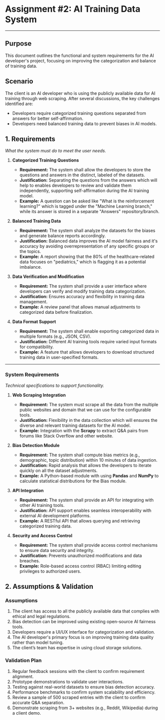 # Assignment #2: AI Training Data System

---

## Purpose
This document outlines the functional and system requirements for the AI developer's project, focusing on improving the categorization and balance of training data.

## Scenario
The client is an AI developer who is using the publicly available data for AI training through web scraping. After several discussions, the key challenges identified are:
- Developers require categorized training questions separated from answers for better self-affirmation.
- Developers need balanced training data to prevent biases in AI models.

## 1. Requirements
*What the system must do to meet the user needs.*

1. **Categorized Training Questions**
	- **Requirement:** The system shall allow the developers to store the questions and answers in the distinct, labeled of the datasets.
	- **Justification:** Separating the questions from the answers which will help to enables developers to review and validate them independently, supporting self-affirmation during the AI training model.	
	- **Example:** A question can be asked like "What is the reinforcement learning?" which is tagged under the "Machine Learning branch," while its answer is stored in a separate "Answers" repository/branch.

2. **Balanced Training Data**
	- **Requirement:** The system shall analyze the datasets for the biases and generate balance reports accordingly.
	- **Justification:** Balanced data improves the AI model fairness and it's accuracy by avoiding overrepresentation of any specific groups or the topics.
	- **Example:** A report showing that the 80% of the healthcare-related data focuses on "pediatrics," which is flagging it as a potential imbalance.

3.  **Data Verification and Modification**
	- **Requirement:** The system shall provide a user interface where developers can verify and modify training data categorization.
	- **Justification:** Ensures accuracy and flexibility in training data management.
	- **Example:** A review panel that allows manual adjustments to categorized data before finalization.

4. **Data Format Support**
	- **Requirement:** The system shall enable exporting categorized data in multiple formats (e.g., JSON, CSV).
	- **Justification:** Different AI training tools require varied input formats for compatibility.
	- **Example:** A feature that allows developers to download structured training data in user-specified formats.

---

### **System Requirements**
*Technical specifications to support functionality.*

1. **Web Scraping Integration**
	- **Requirement:** The system must scrape all the data from the multiple public websites and domain that we can use for the configurable tools.
	- **Justification:** Flexibility in the data collection which will ensures the diverse and relevant training datasets for the AI model.	
	- **Example:** Integration with the **Scrapy** to extract Q&A pairs from forums like Stack Overflow and other website.

2. **Bias Detection Module**
	- **Requirement:** The system shall compute bias metrics (e.g., demographic, topic distribution) within 10 minutes of data ingestion.
	- **Justification:** Rapid analysis that allows the developers to iterate quickly on all the dataset adjustments.
	- **Example:** A Python-based module with using **Pandas** and **NumPy** to calculate statistical distributions for the Bias module.

3. **API Integration**
	- **Requirement:** The system shall provide an API for integrating with other AI training tools.
	- **Justification:** API support enables seamless interoperability with external AI development platforms.
	- **Example:** A RESTful API that allows querying and retrieving categorized training data.

4. **Security and Access Control**
	- **Requirement:** The system shall provide access control mechanisms to ensure data security and integrity.
	- **Justification:** Prevents unauthorized modifications and data breaches.
	- **Example:** Role-based access control (RBAC) limiting editing privileges to authorized users.

## 2. Assumptions & Validation
### **Assumptions**

1. The client has access to all the publicly available data that complies with ethical and legal regulations.
2. Bias detection can be improved using existing open-source AI fairness tools.
3. Developers require a UI/UX interface for categorization and validation.
4. The AI developer's primary focus is on improving training data quality rather than model tuning.
5. The client’s team has expertise in using cloud storage solutions.

### **Validation Plan**
1. Regular feedback sessions with the client to confirm requirement alignment.
2. Prototype demonstrations to validate user interactions.
3. Testing against real-world datasets to ensure bias detection accuracy.
4. Performance benchmarks to confirm system scalability and efficiency.
5. Review a sample of 500 scraped entries with the client to confirm accurate Q&A separation.
6. Demonstrate scraping from 3+ websites (e.g., Reddit, Wikipedia) during a client demo.
